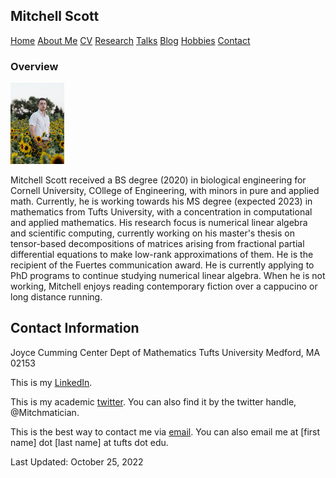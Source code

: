 <html lang="en-US">
<head>
<title>M.T. Scott (academic portfolio)</title>
<meta name="viewport" content="width=device-width, initial-scale=1">
<style>
th, td {
  border-style: none;

body {
  margin: 0;
  font-family: Arial, Helvetica, sans-serif;
}

.topnav {
  overflow: hidden;
  background-color: #333;
}

.topnav a {
  float: left;
  color: #f2f2f2;
  text-align: center;
  padding: 28px 32px;
  text-decoration: none;
  font-size: 20px;
}

.topnav a:hover {
  background-color: #ddd;
  color: black;
}

.topnav a.active {
  background-color: #04AA6D;
  color: white;
}

</style>
</head>
<body>
  
 <div class= "topnav">
    <h2> Mitchell Scott</h2>
    <a href="mtscott.github.io/index.md">Home</a>
  <a href="/about.html">About Me</a>
  <a href="/vita.html">CV</a>
   <a href="/research.html">Research</a>
  <a href="/talks.html">Talks</a>
   <a href="/blog.html">Blog</a>
  <a href="/hobbies.html">Hobbies</a>
   <a href="/contact.html">Contact</a>
 </div>

  <section>
  
  <article>
    <h1>Overview</h1>
<img src="ProfessionalHeadshot.jpg" alt="Headshot" style="width:86.4px;height:129.6px;" style="text-align:center;">
<p>Mitchell Scott received a BS degree (2020) in biological engineering for Cornell University, COllege of Engineering, with minors in pure and applied math. Currently, he is working towards his MS degree (expected 2023) in mathematics from Tufts University, with a concentration in computational and applied mathematics. His research focus is numerical linear algebra and scientific computing, currently working on his master's thesis on tensor-based decompositions of matrices arising from fractional partial differential equations to make low-rank approximations of them. He is the recipient of the Fuertes communication award. He is currently applying to PhD programs to continue studying numerical linear algebra. When he is not working, Mitchell enjoys reading contemporary fiction over a cappucino or long distance running. </p>
  </article>
<article>
<h2>Contact Information</h2>
    <p> Joyce Cumming Center
        Dept of Mathematics
        Tufts University
      Medford, MA 02153</p>
    <p> This is my 
      <a href="https://www.linkedin.com/in/mitchell-t-scott/" target="_blank"> LinkedIn</a>.
    </p>
    <p> This is my academic
      <a href="https://twitter.com/mitchmatician" target="_blank"> twitter</a>.
      You can also find it by the twitter handle, @Mitchmatician. 
    </p>
    <p> This is the best way to contact me via 
      <a href="mailto:mitchell.scott@tufts.edu">email</a>.
      You can also email me at [first name] dot [last name] at tufts dot edu.
    </p>
  </article>
</section>

<footer>
  Last Updated: October 25, 2022
</footer>

</body>
</html>
